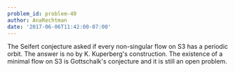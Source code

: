 ```yaml
---
problem_id: problem-49
author: AnaRechtman
date: '2017-06-06T11:42:00-07:00'
---
```

The Seifert conjecture asked if every non-singular flow on S3 has a periodic
orbit. The answer is no by K. Kuperberg's construction. The existence of a
minimal flow on S3 is Gottschalk's conjecture and it is still an open problem.


